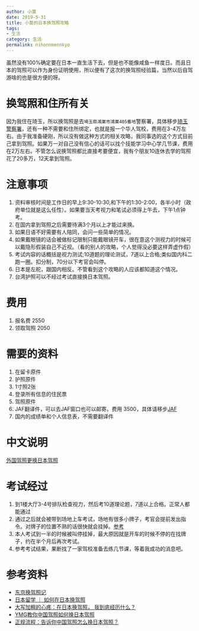 ```yaml
---
author: 小莫
date: 2019-5-31
title: 小莫的日本换驾照攻略
tags:
- 生活
category: 生活
permalink: nihonnmennkyo
---
```

虽然没有100%确定要在日本一直生活下去，但是也不能像咸鱼一样度日。而且日本的驾照可以作为身份证明使用，所以便有了这次的换驾照经验篇，当然以后自驾游啥的也是很方便的呀。
<!-- more -->

# 换驾照和住所有关
因为我住在琦玉，所以换驾照是去`埼玉県鴻巣市鴻巣405番地`警察署，具体移步[琦玉警察署](https://www.police.pref.saitama.lg.jp/f0130/menkyo/gaikoku.html)，还有一种不需要和住所绑定，也就是报一个华人驾校，费用在3-4万左右。由于我准备硬刚，所以没有做这种方式的相关攻略，我同事选的这个方式目前己拿到驾照。如果万一对自己没有信心的话可以找个技能学习中心学几节课，费用在2万左右。不管怎么说换驾照都比直接考要便宜，我有个朋友10连休去学的驾照花了20多万，12天拿到驾照。

# 注意事项
1. 资料审核时间是工作日的早上9:30-10:30,和下午的1:30-2:00，各半小时（政府单位就是这么任性）。如果要当天考视力和笔试必须得上午去，下午1点钟考。
2. 在国内拿到驾照之后需要待满3个月以上才能过来换。
3. 如果日语不好需要有人陪同，会问一些简单的情况。
4. 如果戴眼镜的话会被做标记限制只能戴眼镜开车，很在意这个测视力的时候可以戴隐形假装自己不近视。（看的别人的攻略，个人觉得没必要这样弄虚作假）
5. 考试内容的话概括是视力测试;10道题的理论测试，7道以上合格;类似国内科二跑一圈。扣分制，70分以下考官会叫停。
6. 日本是左舵，跟国内相反。不管看到这个攻略的人应该都知道这个情况。
7. 台湾护照可以不经过考试直接换日本驾照。

# 费用
1. 报名费 2550
2. 领取驾照 2050

# 需要的资料
1. 在留卡原件
2. 护照原件
3. 1寸照2张
4. 登录所有信息的住民票
5. 驾照原件
6. JAF翻译件，可以去JAF窗口也可以邮寄。费用 3500，具体请移步[JAF](http://www.jaf.or.jp/inter/translation/)
7. 国内的成绩单和个人信息表，不需要翻译件

# 中文说明
[外国驾照更换日本驾照](https://www.keishicho.metro.tokyo.jp/multilingual/chinese/traffic_safety/drivers_licenses/index.files/convert_license_chinese.pdf)


# 考试经过
1. 到1楼大厅3-4号排队检查视力，然后考10道理论题，7道以上合格。正常人都能通过
2. 通过之后就会被带到场地上车考试，场地有很多小牌子，考官会提前发出指令。对牌子的位置不熟的话很快就会挂掉。[参考](http://mini.eastday.com/bdmip/180404112201086.html#)
3. 本人考试到一半的时候被叫停挂掉，最大原因就是开车的时候不停的在找牌子，约在半个月后再次考试。
4. 参考考试结果，果断找了一家驾校准备去练几节课，等着我成功的消息吧。

# 参考资料
- [东京换驾照记](https://blog.xiangzhuyuan.com/tranfer-chinese-driver-license-to-japanese/)
- [日本留学 ｜ 如何在日本换驾照](https://baijiahao.baidu.com/s?id=1595714456461270665&wfr=spider&for=pc)
- [大写加粗的心疼：在日本换驾照， 我到底经历什么？](http://blog.sina.com.cn/s/blog_16ec33b7a0102x22s.html?tj=1)
- [YMG教你中国驾照如何换日本驾照](http://mini.eastday.com/bdmip/180404112201086.html#)
- [正规流程：告诉你中国驾照怎么换日本驾照？](https://baijiahao.baidu.com/s?id=1590619232778171249&wfr=spider&for=pc)
